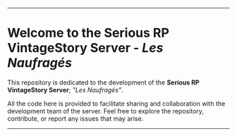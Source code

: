 
---

# Welcome to the Serious RP VintageStory Server - *Les Naufragés*

This repository is dedicated to the development of the **Serious RP VintageStory Server**; *"Les Naufragés"*. 

All the code here is provided to facilitate sharing and collaboration with the development team of the server. Feel free to explore the repository, contribute, or report any issues that may arise.

---
